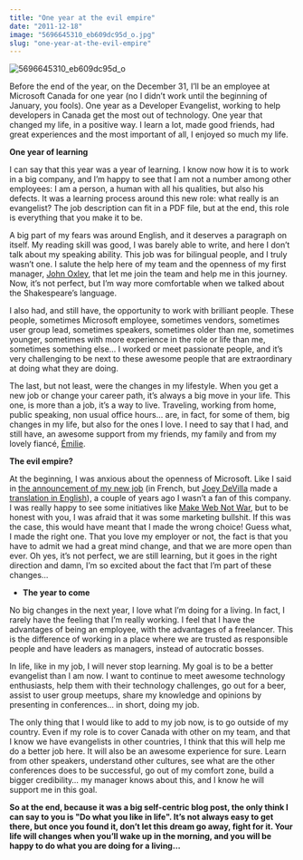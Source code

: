 ```yaml
---
title: "One year at the evil empire"
date: "2011-12-18"
image: "5696645310_eb609dc95d_o.jpg"
slug: "one-year-at-the-evil-empire"
---
```


![](images/5696645310_eb609dc95d_o.jpg "5696645310_eb609dc95d_o")

Before the end of the year, on the December 31, I’ll be an employee at Microsoft Canada for one year (no I didn’t work until the beginning of January, you fools). One year as a Developer Evangelist, working to help developers in Canada get the most out of technology. One year that changed my life, in a positive way. I learn a lot, made good friends, had great experiences and the most important of all, I enjoyed so much my life.

**One year of learning**

I can say that this year was a year of learning. I know now how it is to work in a big company, and I’m happy to see that I am not a number among other employees: I am a person, a human with all his qualities, but also his defects. It was a learning process around this new role: what really is an evangelist? The job description can fit in a PDF file, but at the end, this role is everything that you make it to be.

A big part of my fears was around English, and it deserves a paragraph on itself. My reading skill was good, I was barely able to write, and here I don’t talk about my speaking ability. This job was for bilingual people, and I truly wasn’t one. I salute the help here of my team and the openness of my first manager, [John Oxley](https://twitter.com/#!/joxley), that let me join the team and help me in this journey. Now, it’s not perfect, but I’m way more comfortable when we talked about the Shakespeare’s language.

I also had, and still have, the opportunity to work with brilliant people. These people, sometimes Microsoft employee, sometimes vendors, sometimes user group lead, sometimes speakers, sometimes older than me, sometimes younger, sometimes with more experience in the role or life than me, sometimes something else… I worked or meet passionate people, and it’s very challenging to be next to these awesome people that are extraordinary at doing what they are doing.

The last, but not least, were the changes in my lifestyle. When you get a new job or change your career path, it’s always a big move in your life. This one, is more than a job, it’s a way to live. Traveling, working from home, public speaking, non usual office hours… are, in fact, for some of them, big changes in my life, but also for the ones I love. I need to say that I had, and still have, an awesome support from my friends, my family and from my lovely fiancé, [Émilie](https://twitter.com/#!/EmilieJolie).

**The evil empire?**

At the beginning, I was anxious about the openness of Microsoft. Like I said in [the announcement of my new job](https://fred.dev/le-roi-est-mort-vive-le-roi/) (in French, but [Joey DeVilla](https://www.joeydevilla.com/) made a [translation in English](https://www.globalnerdy.com/2010/11/29/welcome-frdric/)), a couple of years ago I wasn’t a fan of this company. I was really happy to see some initiatives like [Make Web Not War](https://web.archive.org/web/20130628080719/http://www.webnotwar.ca/), but to be honest with you, I was afraid that it was some marketing bullshit. If this was the case, this would have meant that I made the wrong choice! Guess what, I made the right one. That you love my employer or not, the fact is that you have to admit we had a great mind change, and that we are more open than ever. Oh yes, it’s not perfect, we are still learning, but it goes in the right direction and damn, I’m so excited about the fact that I’m part of these changes…

- **The year to come**

No big changes in the next year, I love what I’m doing for a living. In fact, I rarely have the feeling that I’m really working. I feel that I have the advantages of being an employee, with the advantages of a freelancer. This is the difference of working in a place where we are trusted as responsible people and have leaders as managers, instead of autocratic bosses.

In life, like in my job, I will never stop learning. My goal is to be a better evangelist than I am now. I want to continue to meet awesome technology enthusiasts, help them with their technology challenges, go out for a beer, assist to user group meetups, share my knowledge and opinions by presenting in conferences… in short, doing my job.

The only thing that I would like to add to my job now, is to go outside of my country. Even if my role is to cover Canada with other on my team, and that I know we have evangelists in other countries, I think that this will help me do a better job here. It will also be an awesome experience for sure. Learn from other speakers, understand other cultures, see what are the other conferences does to be successful, go out of my comfort zone, build a bigger credibility… my manager knows about this, and I know he will support me in this goal.

**So at the end, because it was a big self-centric blog post, the only think I can say to you is "Do what you like in life". It’s not always easy to get there, but once you found it, don’t let this dream go away, fight for it. Your life will changes when you’ll wake up in the morning, and you will be happy to do what you are doing for a living…**
